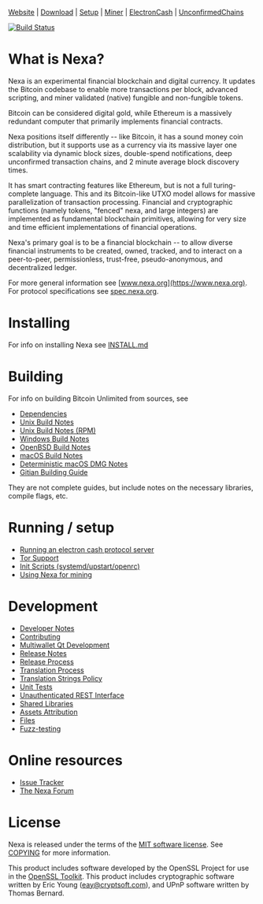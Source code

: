 [Website](https://www.nexa.org)  | [Download](https://www.nexa.org/download) | [Setup](README.md)   |   [Miner](doc/miner.md)  |  [ElectronCash](doc/bu-electrum-integration.md)  |  [UnconfirmedChains](doc/unconfirmedTxChainLimits.md)

[![Build Status](https://gitlab.com/nexa/nexa/badges/dev/pipeline.svg?key_text=Build%20Status%20%28dev%29&key_width=110)](https://gitlab.com/nexa/nexa/-/pipelines)

# What is Nexa?

Nexa is an experimental financial blockchain and digital currency.  It updates the Bitcoin codebase to enable more transactions per block, advanced scripting, and miner validated (native) fungible and non-fungible tokens.

Bitcoin can be considered digital gold, while Ethereum is a massively redundant computer that primarily implements financial contracts.  

Nexa positions itself differently -- like Bitcoin, it has a sound money coin distribution, but it supports use as a currency via its massive layer one scalability via dynamic block sizes, double-spend notifications, deep unconfirmed transaction chains, and 2 minute average block discovery times.  

It has smart contracting features like Ethereum, but is not a full turing-complete language.  This and its Bitcoin-like UTXO model allows for massive parallelization of transaction processing.  Financial and cryptographic functions (namely tokens, "fenced" nexa, and large integers) are implemented as fundamental blockchain primitives, allowing for very size and time efficient implementations of financial operations.

Nexa's primary goal is to be a financial blockchain -- to allow diverse financial instruments to be created, owned, tracked, and to interact on a peer-to-peer, permissionless, trust-free, pseudo-anonymous, and decentralized ledger.

For more general information see [www.nexa.org](https://www.nexa.org).  For protocol specifications see [spec.nexa.org](https://spec.nexa.org).

# Installing

For info on installing Nexa see [INSTALL.md](INSTALL.md)

# Building

For info on building Bitcoin Unlimited from sources, see
- [Dependencies](doc/dependencies.md)
- [Unix Build Notes](doc/build-unix.md)
- [Unix Build Notes (RPM)](doc/build-unix-rpm.md)
- [Windows Build Notes](doc/build-windows.md)
- [OpenBSD Build Notes](doc/build-openbsd.md)
- [macOS Build Notes](doc/build-macos.md)
- [Deterministic macOS DMG Notes](doc/README_macos.md)
- [Gitian Building Guide](doc/gitian-building.md)

They are not complete guides, but include notes on the necessary libraries, compile flags, etc.

# Running / setup

- [Running an electron cash protocol server](doc/bu-electrum-integration.md)
- [Tor Support](doc/tor.md)
- [Init Scripts (systemd/upstart/openrc)](doc/init.md)
- [Using Nexa for mining](doc/miner.md)

# Development

- [Developer Notes](doc/developer-notes.md)
- [Contributing](CONTRIBUTING.md)
- [Multiwallet Qt Development](doc/multiwallet-qt.md)
- [Release Notes](doc/release-notes.md)
- [Release Process](doc/release-process.md)
- [Translation Process](doc/translation_process.md)
- [Translation Strings Policy](doc/translation_strings_policy.md)
- [Unit Tests](doc/unit-tests.md)
- [Unauthenticated REST Interface](doc/REST-interface.md)
- [Shared Libraries](doc/shared-libraries.md)
- [Assets Attribution](contrib/debian/copyright)
- [Files](doc/files.md)
- [Fuzz-testing](doc/fuzzing.md)


# Online resources

 - [Issue Tracker](https://gitlab.com/BitcoinUnlimited/BitcoinUnlimited/issues)
 - [The Nexa Forum](https://forum.bitcoinunlimited.info/forum)


# License

Nexa is released under the terms of the [MIT software license](http://www.opensource.org/licenses/mit-license.php). See [COPYING](COPYING) for more
information.

This product includes software developed by the OpenSSL Project for use in the [OpenSSL Toolkit](https://www.openssl.org/). This product includes cryptographic software written by Eric Young ([eay@cryptsoft.com](mailto:eay@cryptsoft.com)), and UPnP software written by Thomas Bernard.
